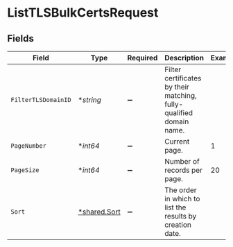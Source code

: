# ListTLSBulkCertsRequest


## Fields

| Field                                                               | Type                                                                | Required                                                            | Description                                                         | Example                                                             |
| ------------------------------------------------------------------- | ------------------------------------------------------------------- | ------------------------------------------------------------------- | ------------------------------------------------------------------- | ------------------------------------------------------------------- |
| `FilterTLSDomainID`                                                 | **string*                                                           | :heavy_minus_sign:                                                  | Filter certificates by their matching, fully-qualified domain name. |                                                                     |
| `PageNumber`                                                        | **int64*                                                            | :heavy_minus_sign:                                                  | Current page.                                                       | 1                                                                   |
| `PageSize`                                                          | **int64*                                                            | :heavy_minus_sign:                                                  | Number of records per page.                                         | 20                                                                  |
| `Sort`                                                              | [*shared.Sort](../../models/shared/sort.md)                         | :heavy_minus_sign:                                                  | The order in which to list the results by creation date.            |                                                                     |